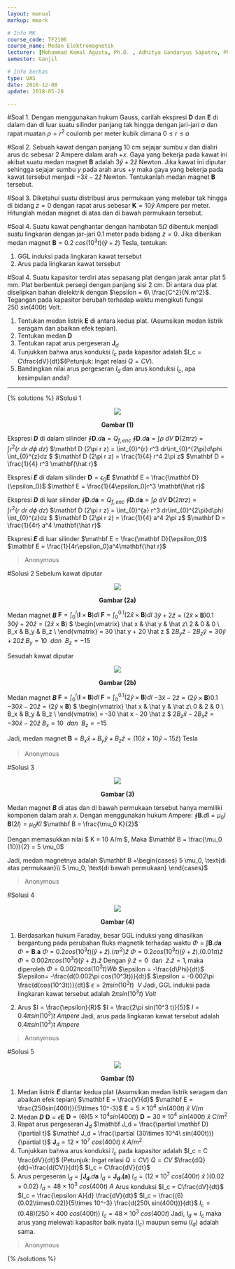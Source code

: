 ```yaml
---
layout: manual
markup: mmark

# Info MK
course_code: TF2106
course_name: Medan Elektromagnetik
lecturer: [Mohammad Kemal Agusta, Ph.D. , Adhitya Gandaryus Saputro, Ph.D.]
semester: Ganjil

# Info berkas
type: UAS
date: 2016-12-08
update: 2018-05-28

---
```

#Soal 1.
Dengan menggunakan hukum Gauss, carilah ekspresi $\mathbf D$ dan $\mathbf E$ di dalam dan di luar suatu silinder panjang tak hingga dengan jari-jari $a$ dan rapat muatan $\rho = r^2$ coulomb per meter kubik dimana $0\leq r\leq a$

#Soal 2.
Sebuah kawat dengan panjang 10 cm sejajar sumbu $x$ dan dialiri arus dc sebesar 2 Ampere dalam arah $+x$. Gaya yang bekerja pada kawat ini akibat suatu medan magnet $\mathbf B$ adalah $3\hat y+ 2\hat z$ Newton. Jika kawat ini diputar sehingga sejajar sumbu $y$ pada arah arus $+y$ maka gaya yang bekerja pada kawat tersebut menjadi $-3\hat x - 2\hat z$ Newton. Tentukanlah medan magnet $\mathbf B$ tersebut.

#Soal 3.
Diketahui suatu distribusi arus permukaan yang melebar tak hingga di bidang $z=0$ dengan rapat arus sebesar $\mathbf K = 10\hat y$ Ampere per meter. Hitunglah medan magnet di atas dan di bawah permukaan tersebut.

#Soal 4.
Suatu kawat penghantar dengan hambatan $5\Omega$ dibentuk menjadi suatu lingkaran dengan jar-jari $0.1$ meter pada bidang $z=0$. Jika diberikan medan magnet $\mathbf B = 0.2\  cos(10^3t)(\hat y+\hat z)$ Tesla, tentukan:
1. GGL induksi pada lingkaran kawat tersebut
2. Arus pada lingkaran kawat tersebut

#Soal 4.
Suatu kapasitor terdiri atas sepasang plat dengan jarak antar plat 5 mm. Plat berbentuk persegi dengan panjang sisi 2 cm. Di antara dua plat diselipkan bahan dielektrik dengan $\epsilon = 6\ \frac{C^2}{N.m^2}$. Tegangan pada kapasitor berubah terhadap waktu mengikuti fungsi $250\ sin(400t)$ Volt.
1. Tentukan medan listrik $\mathbf E$ di antara kedua plat. (Asumsikan medan listrik seragam dan abaikan efek tepian).
2. Tentukan medan $\mathbf D$
3. Tentukan rapat arus pergeseran $\mathbf J_d$
4. Tunjukkan bahwa arus konduksi $I_c$ pada kapasitor adalah $I_c = C\frac{dV}{dt}$(Petunjuk: Ingat relasi $Q=CV$).
5. Bandingkan nilai arus pergeseran $I_d$ dan arus konduksi $I_c$, apa kesimpulan anda?
---
{% solutions %}
#Solusi 1
<p align="center">
<img src="./img/solusi_1_uas.png">
<center><b>Gambar (1)</b></center>
</p>

Ekspresi ***D*** di dalam silinder
$\oint \mathbf{D}.d\mathbf{a} = Q_{f,enc}$
$\oint \mathbf{D}.d\mathbf{a} = \int \rho\ dV$
$\mathbf D (2\pi r z) = \int r^2(r\ dr\ d\phi\ dz)$
$\mathbf D (2\pi r z) = \int_{0}^{r} r^3 dr\int_{0}^{2\pi}d\phi \int_{0}^{z}dz $
$\mathbf D (2\pi r z) = \frac{1}{4} r^4 2\pi z$
$\mathbf D = \frac{1}{4} r^3 \mathbf{\hat r}$

Ekspresi ***E*** di dalam silinder
$\mathbf D = \epsilon_0 \mathbf E$
$\mathbf E = \frac{\mathbf D}{\epsilon_0}$
$\mathbf E = \frac{1}{4\epsilon_0}r^3 \mathbf{\hat r}$

Ekspresi ***D*** di luar silinder
$\oint \mathbf{D}.d\mathbf{a} = Q_{f,enc}$
$\oint \mathbf{D}.d\mathbf{a} = \int \rho\ dV$
$\mathbf D (2\pi r z) = \int r^2(r\ dr\ d\phi\ dz)$
$\mathbf D (2\pi r z) = \int_{0}^{a} r^3 dr\int_{0}^{2\pi}d\phi \int_{0}^{z}dz $
$\mathbf D (2\pi r z) = \frac{1}{4} a^4 2\pi z$
$\mathbf D = \frac{1}{4r} a^4 \mathbf{\hat r}$

Ekspresi ***E*** di luar silinder
$\mathbf E = \frac{\mathbf D}{\epsilon_0}$
$\mathbf E = \frac{1}{4r\epsilon_0}a^4\mathbf{\hat r}$
> Anonymous

#Solusi 2
Sebelum kawat diputar

<p align="center">
<img src="./img/solusi_2a_uas.png">
<center><b>Gambar (2a)</b></center>
</p>

Medan magnet ***B***
$\mathbf F = \int_{0}^{l}(\mathbf I \times \mathbf B)dl$
$\mathbf F = \int_{0}^{0.1}(2\hat x \times \mathbf B)dl$
$3 \hat y + 2 \hat z = (2 \hat x \times \mathbf B) 0.1$
$30 \hat y + 20 \hat z = (2 \hat x \times \mathbf B)$
$
\begin{vmatrix}
\hat x & \hat y & \hat z\\
2      & 0      & 0  \\
B_x    & B_y    & B_z \\
\end{vmatrix}
= 30 \hat y + 20 \hat z
$
$2 B_y \hat z - 2 B_z \hat y = 30 \hat y + 20 \hat z$
$B_y = 10 \ \ dan \ \  B_z = -15$

Sesudah kawat diputar

<p align="center">
<img src="./img/solusi_2b_uas.png">
<center><b>Gambar (2b)</b></center>
</p>

Medan magnet ***B***
$\mathbf F = \int_{0}^{l}(\mathbf I \times \mathbf B)dl$
$\mathbf F = \int_{0}^{0.1}(2\hat y \times \mathbf B)dl$
$-3 \hat x - 2 \hat z = (2 \hat y \times \mathbf B) 0.1$
$-30 \hat x - 20 \hat z = (2 \hat y \times \mathbf B)$
$
\begin{vmatrix}
\hat x & \hat y & \hat z\\
0      & 2      & 0  \\
B_x    & B_y    & B_z \\
\end{vmatrix}
= -30 \hat x - 20 \hat z
$
$2 B_z \hat x - 2 B_x \hat z = -30 \hat x - 20 \hat z$
$B_x = 10 \ \ dan \ \  B_z = -15$

Jadi, medan magnet
$\mathbf B = B_x \hat x + B_y \hat y + B_z \hat z = (10 \hat x + 10 \hat y - 15 \hat z)$ Tesla
> Anonymous

#Solusi 3

<p align="center">
<img src="./img/solusi_3_uas.png">
<center><b>Gambar (3)</b></center>
</p>

Medan magnet ***B*** di atas dan di bawah permukaan tersebut hanya memiliki komponen dalam arah *x*.
Dengan menggunakan hukum Ampere:
$\oint \mathbf B.d\mathbf l = \mu_0 I$
$\mathbf B(2l) = \mu_0 K l$
$\mathbf B = \frac{\mu_0 K}{2}$

Dengan memasukkan nilai $ K = 10 A/m $, Maka
$\mathbf B = \frac{\mu_0 (10)}{2} = 5 \mu_0$

Jadi, medan magnetnya adalah
$\mathbf B =\begin{cases}
5 \mu_0, \text{di atas permukaan}\\
5 \mu_0, \text{di bawah permukaan}
\end{cases}$
> Anonymous

#Solusi 4

<p align="center">
<img src="./img/solusi_4_uas.png">
<center><b>Gambar (4)</b></center>
</p>

1. Berdasarkan hukum Faraday, besar GGL induksi yang dihasilkan bergantung pada perubahan fluks magnetik terhadap waktu
$\Phi = \int \mathbf B.d\mathbf a$
$\Phi = \mathbf B . \mathbf a$
$\Phi = 0.2 cos(10^3t)(\hat y+\hat z).(\pi r^2)\hat z$
$\Phi = 0.2 cos(10^3t)(\hat y+\hat z).(0.01\pi)\hat z$
$\Phi = 0.002\pi cos(10^3t)(\hat y+\hat z).\hat z$
Dengan $\hat y.\hat z = 0\ \ \text{dan}\ \ \hat z.\hat z = 1, \text{maka diperoleh}$
$\Phi = 0.002\pi cos(10^3t) Wb$
$\epsilon = -\frac{d\Phi}{dt}$
$\epsilon= -\frac{d(0.002\pi cos(10^3t))}{dt}$
$\epsilon = -0.002\pi \frac{d(cos(10^3t))}{dt}$
$\epsilon = 2\pi sin(10^3 t)\ \  V$
Jadi, GGL induksi pada lingkaran kawat tersebut adalah $2\pi sin(10^3 t)\ Volt$

2. Arus
$I = \frac{\epsilon}{R}$
$I = \frac{2\pi sin(10^3 t)}{5}$
$I = 0.4\pi sin(10^3)t\ Ampere$
Jadi, arus pada lingkaran kawat tersebut adalah $0.4\pi sin(10^3)t\ Ampere$
> Anonymous

#Solusi 5
<p align="center">
<img src="./img/solusi_5_uas.png">
<center><b>Gambar (5)</b></center>
</p>

1. Medan listrik ***E*** diantar kedua plat
(Asumsikan medan listrik seragam dan abaikan efek tepian)
$\mathbf E = \frac{V}{d}$
$\mathbf E = \frac{250sin(400t)}{5\times 10^-3}$
$\mathbf E = 5 \times 10^4\ sin(400t)\ \hat x\  V/m$
2. Medan ***D***
$\mathbf D = \epsilon \mathbf E$
$\mathbf D = (6)(5 \times 10^4 sin(400t))$
$\mathbf D = 30 \times 10^4\ sin(400t)\ \hat x\ C/m^2$
3. Rapat arus pergeseran $\mathbf J_d$
$\mathbf J_d = \frac{\partial \mathbf D}{\partial t}$
$\mathbf J_d = \frac{\partial (30\times 10^4\ sin(400t))}{\partial t}$
$\mathbf J_d = 12 \times 10^7\ cos(400t)\ \hat x\ A/m^2$
4. Tunjukkan bahwa arus konduksi $I_c$ pada kapasitor adalah $I_c = C \frac{dV}{dt}$
 (Petunjuk: Ingat relasi $Q=CV$)
$Q=CV$
$\frac{dQ}{dt}=\frac{d(CV)}{dt}$
$I_c = C\frac{dV}{dt}$
5. Arus pergeseran
$I_d = \int \mathbf{J_d}.d\mathbf a$
$I_d = \mathbf {J_d.(a)}$
$I_d = (12 \times 10^7\ cos(400t)\ \hat x\ )(0.02 \times 0.02)$
$I_d = 48 \times 10^3\ cos(400t)\ A$
Arus konduksi
$I_c = C\frac{dV}{dt}$
$I_c = \frac{\epsilon A}{d} \frac{dV}{dt}$
$I_c = \frac{(6)(0.02\times0.02)}{5\times 10^-3} \frac{d(250\ sin(400t))}{dt}$
$I_c = (0.48)(250 \times 400\ cos(400t))$
$I_c = 48\times 10^3\ cos(400t)$
Jadi, $I_d\approx I_c$ maka arus yang melewati kapasitor baik nyata $(I_c)$ maupun semu $(I_d)$ adalah sama.
> Anonymous

{% /solutions %}
